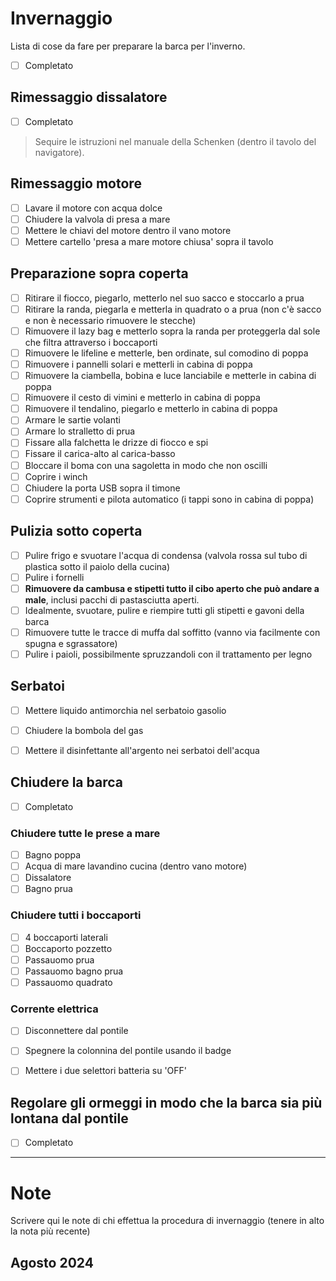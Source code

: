 # Invernaggio

Lista di cose da fare per preparare la barca per l'inverno.

- [ ] Completato

## Rimessaggio dissalatore

- [ ] Completato

> Sequire le istruzioni nel manuale della Schenken (dentro il tavolo del navigatore). 
 
## Rimessaggio motore

- [ ] Lavare il motore con acqua dolce
- [ ] Chiudere la valvola di presa a mare
- [ ] Mettere le chiavi del motore dentro il vano motore
- [ ] Mettere cartello 'presa a mare motore chiusa' sopra il tavolo

## Preparazione sopra coperta

- [ ] Ritirare il fiocco, piegarlo, metterlo nel suo sacco e stoccarlo a prua
- [ ] Ritirare la randa, piegarla e metterla in quadrato o a prua (non c'è sacco e non è necessario rimuovere le stecche)
- [ ] Rimuovere il lazy bag e metterlo sopra la randa per proteggerla dal sole che filtra attraverso i boccaporti
- [ ] Rimuovere le lifeline e metterle, ben ordinate, sul comodino di poppa
- [ ] Rimuovere i pannelli solari e metterli in cabina di poppa
- [ ] Rimuovere la ciambella, bobina e luce lanciabile e metterle in cabina di poppa
- [ ] Rimuovere il cesto di vimini e metterlo in cabina di poppa
- [ ] Rimuovere il tendalino, piegarlo e metterlo in cabina di poppa
- [ ] Armare le sartie volanti
- [ ] Armare lo stralletto di prua
- [ ] Fissare alla falchetta le drizze di fiocco e spi
- [ ] Fissare il carica-alto al carica-basso
- [ ] Bloccare il boma con una sagoletta in modo che non oscilli
- [ ] Coprire i winch
- [ ] Chiudere la porta USB sopra il timone
- [ ] Coprire strumenti e pilota automatico (i tappi sono in cabina di poppa)

## Pulizia sotto coperta

- [ ] Pulire frigo e svuotare l'acqua di condensa (valvola rossa sul tubo di plastica sotto il paiolo della cucina)
- [ ] Pulire i fornelli
- [ ] **Rimuovere da cambusa e stipetti tutto il cibo aperto che può andare a male**, inclusi pacchi di pastasciutta aperti.
- [ ] Idealmente, svuotare, pulire e riempire tutti gli stipetti e gavoni della barca
- [ ] Rimuovere tutte le tracce di muffa dal soffitto (vanno via facilmente con spugna e sgrassatore)
- [ ] Pulire i paioli, possibilmente spruzzandoli con il trattamento per legno

## Serbatoi

- [ ] Mettere liquido antimorchia nel serbatoio gasolio
- [ ] Chiudere la bombola del gas
- [ ] Mettere il disinfettante all'argento nei serbatoi dell'acqua


## Chiudere la barca

- [ ] Completato

### Chiudere tutte le prese a mare

- [ ] Bagno poppa
- [ ] Acqua di mare lavandino cucina (dentro vano motore)
- [ ] Dissalatore
- [ ] Bagno prua

### Chiudere tutti i boccaporti

- [ ] 4 boccaporti laterali
- [ ] Boccaporto pozzetto
- [ ] Passauomo prua
- [ ] Passauomo bagno prua
- [ ] Passauomo quadrato

### Corrente elettrica

- [ ] Disconnettere dal pontile
- [ ] Spegnere la colonnina del pontile usando il badge
- [ ] Mettere i due selettori batteria su 'OFF'


## Regolare gli ormeggi in modo che la barca sia più lontana dal pontile

- [ ] Completato

---

# Note

Scrivere qui le note di chi effettua la procedura di invernaggio (tenere in alto la nota più recente)

## Agosto 2024